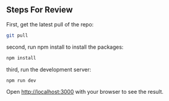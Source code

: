 ## Steps For Review

First, get the latest pull of the repo:

```bash
git pull

```
second, run npm install to install the packages:

```bash
npm install

```
third, run the development server:

```bash
npm run dev

```

Open [http://localhost:3000](http://localhost:3000) with your browser to see the result.
